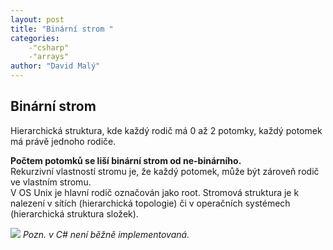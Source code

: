 ```yaml
---
layout: post
title: "Binární strom "
categories:
    -"csharp"
    -"arrays"
author: "David Malý"
--- 
```



## Binární strom


Hierarchická struktura, kde každý rodič má 0 až 2 potomky, každý potomek má právě jednoho rodiče.



**Počtem potomků se liší binární strom od ne-binárního.**<br>Rekurzivní vlastností stromu je, že každý potomek, může být zároveň rodič ve vlastním stromu.
<br>V OS Unix je hlavní rodič označován jako root. Stromová struktura je k nalezení v sítích (hierarchická topologie) či v operačních systémech (hierarchická struktura složek).

![](images/BinTree.png)
*Pozn. v C# není běžně implementovaná.*
